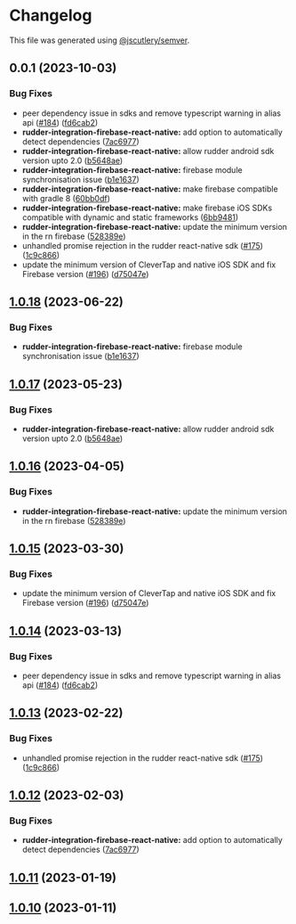 # Changelog

This file was generated using [@jscutlery/semver](https://github.com/jscutlery/semver).

## 0.0.1 (2023-10-03)


### Bug Fixes

* peer dependency issue in sdks and remove typescript warning in alias api ([#184](https://github.com/rudderlabs/rudder-sdk-react-native/issues/184)) ([fd6cab2](https://github.com/rudderlabs/rudder-sdk-react-native/commit/fd6cab262d1cba21dfd7129caa1a53d614cb7783))
* **rudder-integration-firebase-react-native:** add option to automatically detect dependencies ([7ac6977](https://github.com/rudderlabs/rudder-sdk-react-native/commit/7ac6977cd58b8ebb484ef37b420df6f67770360a))
* **rudder-integration-firebase-react-native:** allow rudder android sdk version upto 2.0 ([b5648ae](https://github.com/rudderlabs/rudder-sdk-react-native/commit/b5648ae89f2b855c39d3b78e2546c85582484414))
* **rudder-integration-firebase-react-native:** firebase module synchronisation issue ([b1e1637](https://github.com/rudderlabs/rudder-sdk-react-native/commit/b1e16371cd9a06b910b5a4d9fdc3d9cd61905bfa))
* **rudder-integration-firebase-react-native:** make firebase compatible with gradle 8 ([60bb0df](https://github.com/rudderlabs/rudder-sdk-react-native/commit/60bb0dfea23bc43c67131f986ccf50a6046960bb))
* **rudder-integration-firebase-react-native:** make firebase iOS SDKs compatible with dynamic and static frameworks ([6bb9481](https://github.com/rudderlabs/rudder-sdk-react-native/commit/6bb94817f3d94d102df2edf2bb3bead16ebc3015))
* **rudder-integration-firebase-react-native:** update the minimum version in the rn firebase ([528389e](https://github.com/rudderlabs/rudder-sdk-react-native/commit/528389ed18c38f97eb34823dc89204573a9875a1))
* unhandled promise rejection in the rudder react-native sdk ([#175](https://github.com/rudderlabs/rudder-sdk-react-native/issues/175)) ([1c9c866](https://github.com/rudderlabs/rudder-sdk-react-native/commit/1c9c866dfd59ef751075ccbcbece36efd891d50b))
* update the minimum version of CleverTap and native iOS SDK and fix Firebase version ([#196](https://github.com/rudderlabs/rudder-sdk-react-native/issues/196)) ([d75047e](https://github.com/rudderlabs/rudder-sdk-react-native/commit/d75047e170ab7d74fea6b2f7a32bead23a15bace))

## [1.0.18](https://github.com/rudderlabs/rudder-sdk-react-native/compare/rudder-integration-firebase-react-native@1.0.17...rudder-integration-firebase-react-native@1.0.18) (2023-06-22)


### Bug Fixes

* **rudder-integration-firebase-react-native:** firebase module synchronisation issue ([b1e1637](https://github.com/rudderlabs/rudder-sdk-react-native/commit/b1e16371cd9a06b910b5a4d9fdc3d9cd61905bfa))

## [1.0.17](https://github.com/rudderlabs/rudder-sdk-react-native/compare/rudder-integration-firebase-react-native@1.0.16...rudder-integration-firebase-react-native@1.0.17) (2023-05-23)


### Bug Fixes

* **rudder-integration-firebase-react-native:** allow rudder android sdk version upto 2.0 ([b5648ae](https://github.com/rudderlabs/rudder-sdk-react-native/commit/b5648ae89f2b855c39d3b78e2546c85582484414))

## [1.0.16](https://github.com/rudderlabs/rudder-sdk-react-native/compare/rudder-integration-firebase-react-native@1.0.15...rudder-integration-firebase-react-native@1.0.16) (2023-04-05)


### Bug Fixes

* **rudder-integration-firebase-react-native:** update the minimum version in the rn firebase ([528389e](https://github.com/rudderlabs/rudder-sdk-react-native/commit/528389ed18c38f97eb34823dc89204573a9875a1))

## [1.0.15](https://github.com/rudderlabs/rudder-sdk-react-native/compare/rudder-integration-firebase-react-native@1.0.14...rudder-integration-firebase-react-native@1.0.15) (2023-03-30)


### Bug Fixes

* update the minimum version of CleverTap and native iOS SDK and fix Firebase version ([#196](https://github.com/rudderlabs/rudder-sdk-react-native/issues/196)) ([d75047e](https://github.com/rudderlabs/rudder-sdk-react-native/commit/d75047e170ab7d74fea6b2f7a32bead23a15bace))

## [1.0.14](https://github.com/rudderlabs/rudder-sdk-react-native/compare/rudder-integration-firebase-react-native@1.0.13...rudder-integration-firebase-react-native@1.0.14) (2023-03-13)


### Bug Fixes

* peer dependency issue in sdks and remove typescript warning in alias api ([#184](https://github.com/rudderlabs/rudder-sdk-react-native/issues/184)) ([fd6cab2](https://github.com/rudderlabs/rudder-sdk-react-native/commit/fd6cab262d1cba21dfd7129caa1a53d614cb7783))

## [1.0.13](https://github.com/rudderlabs/rudder-sdk-react-native/compare/rudder-integration-firebase-react-native@1.0.12...rudder-integration-firebase-react-native@1.0.13) (2023-02-22)


### Bug Fixes

* unhandled promise rejection in the rudder react-native sdk ([#175](https://github.com/rudderlabs/rudder-sdk-react-native/issues/175)) ([1c9c866](https://github.com/rudderlabs/rudder-sdk-react-native/commit/1c9c866dfd59ef751075ccbcbece36efd891d50b))

## [1.0.12](https://github.com/rudderlabs/rudder-sdk-react-native/compare/rudder-integration-firebase-react-native@1.0.11...rudder-integration-firebase-react-native@1.0.12) (2023-02-03)


### Bug Fixes

* **rudder-integration-firebase-react-native:** add option to automatically detect dependencies ([7ac6977](https://github.com/rudderlabs/rudder-sdk-react-native/commit/7ac6977cd58b8ebb484ef37b420df6f67770360a))

## [1.0.11](https://github.com/rudderlabs/rudder-sdk-react-native/compare/rudder-integration-firebase-react-native@1.0.10...rudder-integration-firebase-react-native@1.0.11) (2023-01-19)

## [1.0.10](https://github.com/rudderlabs/rudder-sdk-react-native/compare/rudder-integration-firebase-react-native-1.0.9...rudder-integration-firebase-react-native-1.0.10) (2023-01-11)
